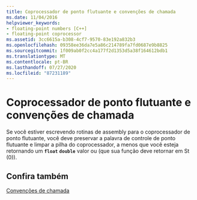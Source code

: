```yaml
---
title: Coprocessador de ponto flutuante e convenções de chamada
ms.date: 11/04/2016
helpviewer_keywords:
- floating-point numbers [C++]
- floating-point coprocessor
ms.assetid: 3cc6615a-b308-4cf7-9570-83e192a832b3
ms.openlocfilehash: 09358ee36da7e5a86c214789fa7fd0687e9b8825
ms.sourcegitcommit: 1f009ab0f2cc4a177f2d1353d5a38f164612bdb1
ms.translationtype: MT
ms.contentlocale: pt-BR
ms.lasthandoff: 07/27/2020
ms.locfileid: "87231189"
---
```

# <a name="floating-point-coprocessor-and-calling-conventions"></a>Coprocessador de ponto flutuante e convenções de chamada

Se você estiver escrevendo rotinas de assembly para o coprocessador de ponto flutuante, você deve preservar a palavra de controle de ponto flutuante e limpar a pilha do coprocessador, a menos que você esteja retornando um **`float`** **`double`** valor ou (que sua função deve retornar em St (0)).

## <a name="see-also"></a>Confira também

[Convenções de chamada](../cpp/calling-conventions.md)

